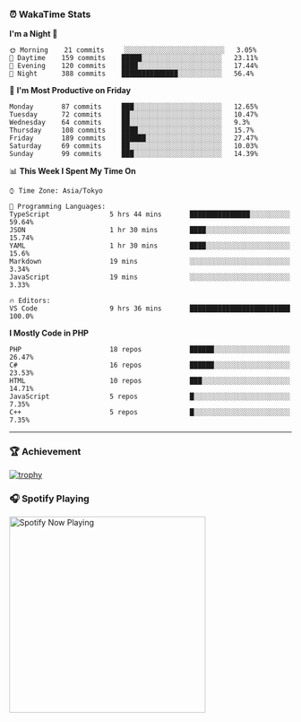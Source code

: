 ### ⏰ WakaTime Stats


<!--START_SECTION:waka-->
**I'm a Night 🦉** 

```text
🌞 Morning    21 commits     ░░░░░░░░░░░░░░░░░░░░░░░░░   3.05% 
🌆 Daytime    159 commits    █████░░░░░░░░░░░░░░░░░░░░   23.11% 
🌃 Evening    120 commits    ████░░░░░░░░░░░░░░░░░░░░░   17.44% 
🌙 Night      388 commits    ██████████████░░░░░░░░░░░   56.4%

```
📅 **I'm Most Productive on Friday** 

```text
Monday       87 commits     ███░░░░░░░░░░░░░░░░░░░░░░   12.65% 
Tuesday      72 commits     ██░░░░░░░░░░░░░░░░░░░░░░░   10.47% 
Wednesday    64 commits     ██░░░░░░░░░░░░░░░░░░░░░░░   9.3% 
Thursday     108 commits    ████░░░░░░░░░░░░░░░░░░░░░   15.7% 
Friday       189 commits    ██████░░░░░░░░░░░░░░░░░░░   27.47% 
Saturday     69 commits     ██░░░░░░░░░░░░░░░░░░░░░░░   10.03% 
Sunday       99 commits     ███░░░░░░░░░░░░░░░░░░░░░░   14.39%

```


📊 **This Week I Spent My Time On** 

```text
⌚︎ Time Zone: Asia/Tokyo

💬 Programming Languages: 
TypeScript               5 hrs 44 mins       ███████████████░░░░░░░░░░   59.64% 
JSON                     1 hr 30 mins        ████░░░░░░░░░░░░░░░░░░░░░   15.74% 
YAML                     1 hr 30 mins        ████░░░░░░░░░░░░░░░░░░░░░   15.6% 
Markdown                 19 mins             ░░░░░░░░░░░░░░░░░░░░░░░░░   3.34% 
JavaScript               19 mins             ░░░░░░░░░░░░░░░░░░░░░░░░░   3.33%

🔥 Editors: 
VS Code                  9 hrs 36 mins       █████████████████████████   100.0%

```

**I Mostly Code in PHP** 

```text
PHP                      18 repos            ██████░░░░░░░░░░░░░░░░░░░   26.47% 
C#                       16 repos            ██████░░░░░░░░░░░░░░░░░░░   23.53% 
HTML                     10 repos            ███░░░░░░░░░░░░░░░░░░░░░░   14.71% 
JavaScript               5 repos             █░░░░░░░░░░░░░░░░░░░░░░░░   7.35% 
C++                      5 repos             █░░░░░░░░░░░░░░░░░░░░░░░░   7.35%

```



<!--END_SECTION:waka-->

---

### 🏆 Achievement

[![trophy](https://github-profile-trophy.vercel.app/?username=Slime-hatena&theme=flat&no-bg=true&no-frame=true&column=8)](https://github.com/ryo-ma/github-profile-trophy)

### 🎧 Spotify Playing

[<img src="https://spotify-now-playing-slime-hatena.vercel.app/api/spotify-playing" alt="Spotify Now Playing" width="350" />](https://open.spotify.com/user/slime_hatena)

<!--
**Slime-hatena/Slime-hatena** is a ✨ _special_ ✨ repository because its `README.md` (this file) appears on your GitHub profile.

Here are some ideas to get you started:

- 🔭 I’m currently working on ...
- 🌱 I’m currently learning ...
- 👯 I’m looking to collaborate on ...
- 🤔 I’m looking for help with ...
- 💬 Ask me about ...
- 📫 How to reach me: ...
- 😄 Pronouns: ...
- ⚡ Fun fact: ...
-->
